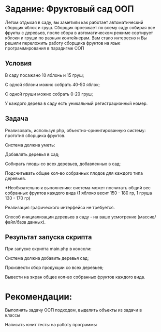 # Задание: Фруктовый сад ООП

Летом отдыхая в саду, вы заметили как работает автоматический сборщик яблок и груш. 
Сборщик проезжает по всему саду собирая все фрукты с деревьев, 
после сбора в автоматическом режиме сортирует яблоки и груши по разным контейнерам. 
Вам стало интересно и Вы решили переложить работу сборщика фруктов на язык программирования в парадигме ООП 

## Условия

В саду посажано 10 яблонь и 15 груш;

С одной яблони можно собрать 40-50 яблок;

С одной груши можно собрать 0-20 груш;

У каждого дерева в саду есть уникальный регистрационный номер.

## Задача

Реализовать, используя php, объектно-ориентированную систему: прототип сборщика фруктов. 

Система должна уметь:

Добавлять деревья в сад;

Собирать плоды со всех деревьев, добавленных в сад;

Подсчитывать общее кол-во собранных плодов для каждого типа деревьев.

*Необязательно к выполнению: система может посчитать общий вес собранных фруктов каждого вида (1 яблоко весит 150 - 180 гр, 1 груша 130 - 170 гр)

Реализация графического интерфейса не требуется.  

Способ инициализации деревьев в саду - на ваше усмотрение (массив/файл/база данных).

## Результат запуска скрипта

При запуске скрипта main.php в консоли:

Система должна добавить деревья сад;

Произвести сбор продукции со всех деревьев;

Вывести на экран общее кол-во собранных фруктов каждого вида.

# Рекомендации: 

Выполнять задачу ООП подходом, выделить объекты из задачи в классы

Написать юнит тесты на работу программы
